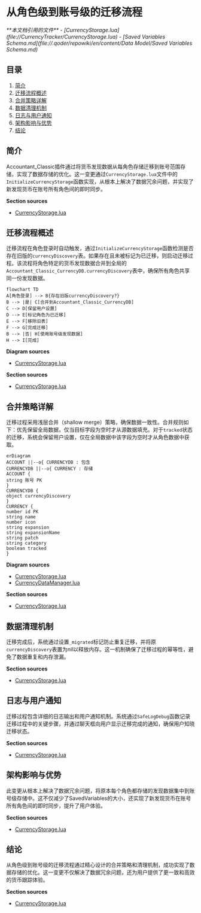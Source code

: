 # 从角色级到账号级的迁移流程

<cite>
**本文档引用的文件**
- [CurrencyStorage.lua](file://CurrencyTracker/CurrencyStorage.lua)
- [Saved Variables Schema.md](file://.qoder/repowiki/en/content/Data Model/Saved Variables Schema.md)
</cite>

## 目录
1. [简介](#简介)
2. [迁移流程概述](#迁移流程概述)
3. [合并策略详解](#合并策略详解)
4. [数据清理机制](#数据清理机制)
5. [日志与用户通知](#日志与用户通知)
6. [架构影响与优势](#架构影响与优势)
7. [结论](#结论)

## 简介
Accountant_Classic插件通过将货币发现数据从每角色存储迁移到账号范围存储，实现了数据存储的优化。这一变更通过`CurrencyStorage.lua`文件中的`InitializeCurrencyStorage`函数实现，从根本上解决了数据冗余问题，并实现了新发现货币在账号所有角色间的即时同步。

**Section sources**
- [CurrencyStorage.lua](file://CurrencyTracker/CurrencyStorage.lua#L491-L560)

## 迁移流程概述
迁移流程在角色登录时自动触发，通过`InitializeCurrencyStorage`函数检测是否存在旧版的`currencyDiscovery`表。如果存在且未被标记为已迁移，则启动迁移过程。该流程将角色特定的货币发现数据合并到全局的`Accountant_Classic_CurrencyDB.currencyDiscovery`表中，确保所有角色共享同一份发现数据。

```mermaid
flowchart TD
A[角色登录] --> B{存在旧版currencyDiscovery?}
B --> |是| C[合并到Accountant_Classic_CurrencyDB]
C --> D[保留用户设置]
D --> E[标记角色为已迁移]
E --> F[移除旧表]
F --> G[完成迁移]
B --> |否| H[使用账号级发现数据]
H --> I[完成]
```

**Diagram sources**
- [CurrencyStorage.lua](file://CurrencyTracker/CurrencyStorage.lua#L520-L560)

**Section sources**
- [CurrencyStorage.lua](file://CurrencyTracker/CurrencyStorage.lua#L491-L560)

## 合并策略详解
迁移过程采用浅层合并（shallow merge）策略，确保数据一致性。合并规则如下：优先保留全局数据，仅当目标字段为空时才从源数据填充。对于`tracked`状态的迁移，系统会保留用户设置，仅在全局数据中该字段为空时才从角色数据中获取。

```mermaid
erDiagram
ACCOUNT ||--o{ CURRENCYDB : 包含
CURRENCYDB ||--o{ CURRENCY : 存储
ACCOUNT {
string 账号 PK
}
CURRENCYDB {
object currencyDiscovery
}
CURRENCY {
number id PK
string name
number icon
string expansion
string expansionName
string patch
string category
boolean tracked
}
```

**Diagram sources**
- [CurrencyStorage.lua](file://CurrencyTracker/CurrencyStorage.lua#L491-L520)
- [CurrencyDataManager.lua](file://CurrencyTracker/CurrencyDataManager.lua#L1-L426)

**Section sources**
- [CurrencyStorage.lua](file://CurrencyTracker/CurrencyStorage.lua#L520-L560)

## 数据清理机制
迁移完成后，系统通过设置`_migrated`标记防止重复迁移，并将原`currencyDiscovery`表置为nil以释放内存。这一机制确保了迁移过程的幂等性，避免了数据重复和内存泄漏。

**Section sources**
- [CurrencyStorage.lua](file://CurrencyTracker/CurrencyStorage.lua#L540-L560)

## 日志与用户通知
迁移过程包含详细的日志输出和用户通知机制。系统通过`SafeLogDebug`函数记录迁移过程中的关键步骤，并通过聊天框向用户显示迁移完成的通知，确保用户知晓迁移状态。

**Section sources**
- [CurrencyStorage.lua](file://CurrencyTracker/CurrencyStorage.lua#L550-L560)

## 架构影响与优势
此变更从根本上解决了数据冗余问题，将原本每个角色都存储的发现数据集中到账号级存储中。这不仅减少了SavedVariables的大小，还实现了新发现货币在账号所有角色间的即时同步，提升了用户体验。

**Section sources**
- [CurrencyStorage.lua](file://CurrencyTracker/CurrencyStorage.lua#L491-L560)

## 结论
从角色级到账号级的迁移流程通过精心设计的合并策略和清理机制，成功实现了数据存储的优化。这一变更不仅解决了数据冗余问题，还为用户提供了更一致和高效的货币跟踪体验。

**Section sources**
- [CurrencyStorage.lua](file://CurrencyTracker/CurrencyStorage.lua#L491-L560)